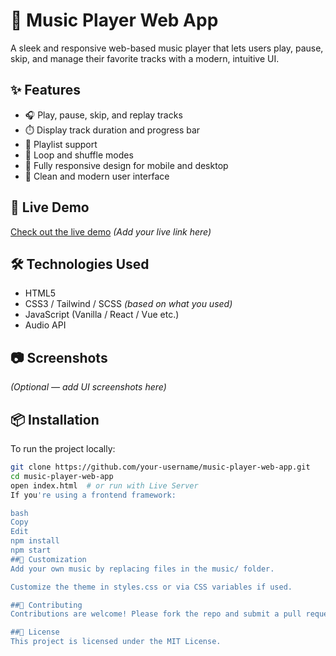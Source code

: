 # 🎵 Music Player Web App

A sleek and responsive web-based music player that lets users play, pause, skip, and manage their favorite tracks with a modern, intuitive UI.

## ✨ Features

- 🎧 Play, pause, skip, and replay tracks
- ⏱️ Display track duration and progress bar
- 🎼 Playlist support
- 🔁 Loop and shuffle modes
- 📱 Fully responsive design for mobile and desktop
- 🎨 Clean and modern user interface

## 🚀 Live Demo

[Check out the live demo](#) *(Add your live link here)*

## 🛠️ Technologies Used

- HTML5
- CSS3 / Tailwind / SCSS *(based on what you used)*
- JavaScript (Vanilla / React / Vue etc.)
- Audio API

## 📷 Screenshots

*(Optional — add UI screenshots here)*

## 📦 Installation

To run the project locally:

```bash
git clone https://github.com/your-username/music-player-web-app.git
cd music-player-web-app
open index.html  # or run with Live Server
If you're using a frontend framework:

bash
Copy
Edit
npm install
npm start
##🧩 Customization
Add your own music by replacing files in the music/ folder.

Customize the theme in styles.css or via CSS variables if used.

##🙌 Contributing
Contributions are welcome! Please fork the repo and submit a pull request.

##📄 License
This project is licensed under the MIT License.
